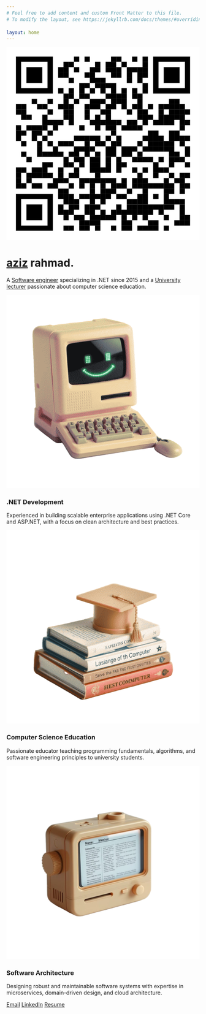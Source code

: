 ```yaml
---
# Feel free to add content and custom Front Matter to this file.
# To modify the layout, see https://jekyllrb.com/docs/themes/#overriding-theme-defaults

layout: home
---
```


<style type="text/css" media="screen">
  
</style>

<div class="container">
  <div class="profile-section fade-in">
    <img src="/assets/img/azayrahmad-qrcode.png" alt="Aziz Rahmad" class="profile-image blur-in">
    <div class="text-content">
      <h1 class="homepage-title"><a href="/about">aziz</a> rahmad.</h1>
      <p class="homepage-subtitle">A <a href="/projects">Software engineer</a> specializing in .NET since 2015 and a <a href="/lecturing">University lecturer</a> passionate about computer science education.</p>
    </div>
  </div>

  <div class="skills-section fade-in">
    <div class="skill-card">
      <img src="/assets/img/computer.png" alt=".NET" class="skill-icon">
      <div class="skill-content">
        <h3 class="skill-title">.NET Development</h3>
        <p class="skill-description">Experienced in building scalable enterprise applications using .NET Core and ASP.NET, with a focus on clean architecture and best practices.</p>
      </div>
    </div>
    <div class="skill-card">
      <img src="/assets/img/books.png" alt="Teaching" class="skill-icon">
      <div class="skill-content">
        <h3 class="skill-title">Computer Science Education</h3>
        <p class="skill-description">Passionate educator teaching programming fundamentals, algorithms, and software engineering principles to university students.</p>
      </div>
    </div>
    <div class="skill-card">
      <img src="/assets/img/ebook.png" alt="Code" class="skill-icon">
      <div class="skill-content">
        <h3 class="skill-title">Software Architecture</h3>
        <p class="skill-description">Designing robust and maintainable software systems with expertise in microservices, domain-driven design, and cloud architecture.</p>
      </div>
    </div>
  </div>

  <div class="contact-links fade-in">
    <a href="mailto:azayrahmad@gmail.com" class="contact-link">Email</a>
    <a href="https://www.linkedin.com/in/aziz-rahmad" class="contact-link">LinkedIn</a>
    <a href="/resume" class="contact-link">Resume</a>
  </div>
</div>
